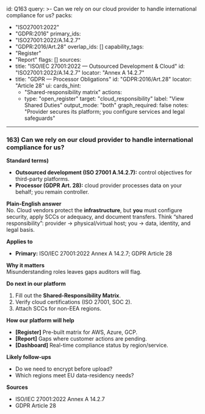 id: Q163
query: >-
  Can we rely on our cloud provider to handle international compliance for us?
packs:
  - "ISO27001:2022"
  - "GDPR:2016"
primary_ids:
  - "ISO27001:2022/A.14.2.7"
  - "GDPR:2016/Art.28"
overlap_ids: []
capability_tags:
  - "Register"
  - "Report"
flags: []
sources:
  - title: "ISO/IEC 27001:2022 — Outsourced Development & Cloud"
    id: "ISO27001:2022/A.14.2.7"
    locator: "Annex A 14.2.7"
  - title: "GDPR — Processor Obligations"
    id: "GDPR:2016/Art.28"
    locator: "Article 28"
ui:
  cards_hint:
    - "Shared-responsibility matrix"
  actions:
    - type: "open_register"
      target: "cloud_responsibility"
      label: "View Shared Duties"
output_mode: "both"
graph_required: false
notes: "Provider secures its platform; you configure services and legal safeguards"
---
### 163) Can we rely on our cloud provider to handle international compliance for us?

**Standard terms)**  
- **Outsourced development (ISO 27001 A.14.2.7):** control objectives for third-party platforms.  
- **Processor (GDPR Art. 28):** cloud provider processes data on your behalf; you remain controller.

**Plain-English answer**  
No. Cloud vendors protect the **infrastructure**, but **you** must configure security, apply SCCs or adequacy, and document transfers. Think “shared responsibility”: provider → physical/virtual host; you → data, identity, and legal basis.

**Applies to**  
- **Primary:** ISO/IEC 27001:2022 Annex A 14.2.7; GDPR Article 28

**Why it matters**  
Misunderstanding roles leaves gaps auditors will flag.

**Do next in our platform**  
1. Fill out the **Shared-Responsibility Matrix**.  
2. Verify cloud certifications (ISO 27001, SOC 2).  
3. Attach SCCs for non-EEA regions.

**How our platform will help**  
- **[Register]** Pre-built matrix for AWS, Azure, GCP.  
- **[Report]** Gaps where customer actions are pending.  
- **[Dashboard]** Real-time compliance status by region/service.

**Likely follow-ups**  
- Do we need to encrypt before upload?  
- Which regions meet EU data-residency needs?

**Sources**  
- ISO/IEC 27001:2022 Annex A 14.2.7  
- GDPR Article 28
